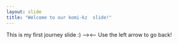 ```yaml
---
layout: slide
title: "Welcome to our komi-kz  slide!"
---
```

This is my first journey slide :) --><--
Use the left arrow to go back!
